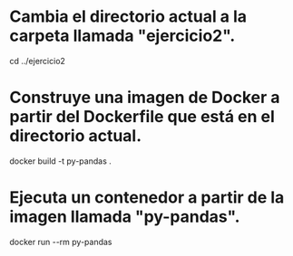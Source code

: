 # Cambia el directorio actual a la carpeta llamada "ejercicio2".
cd ../ejercicio2

# Construye una imagen de Docker a partir del Dockerfile que está en el directorio actual.
docker build -t py-pandas .

# Ejecuta un contenedor a partir de la imagen llamada "py-pandas".
docker run --rm py-pandas

